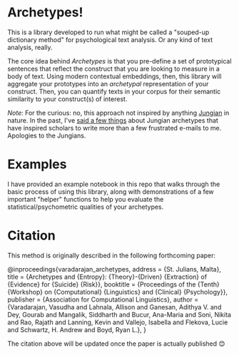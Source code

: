 # Archetypes!

This is a library developed to run what might be called a "souped-up dictionary method" for psychological text analysis. Or any kind of text analysis, really.

The core idea behind *Archetypes* is that you pre-define a set of prototypical sentences that reflect the construct that you are looking to measure in a body of text. Using modern contextual embeddings, then, this library will aggregate your prototypes into an *archetypal* representation of your construct. Then, you can quantify texts in your corpus for their semantic similarity to your construct(s) of interest.

*Note*: For the curious: no, this approach not inspired by anything [Jungian](https://en.wikipedia.org/wiki/Jungian_archetypes) in nature. In the past, I've [said a few things](https://www.tandfonline.com/doi/full/10.1080/1047840X.2019.1633122) about Jungian archetypes that have inspired scholars to write more than a few frustrated e-mails to me. Apologies to the Jungians.

# Examples

I have provided an example notebook in this repo that walks through the basic process of using this library, along with demonstrations of a few important "helper" functions to help you evaluate the statistical/psychometric qualities of your archetypes.


# Citation

This method is originally described in the following forthcoming paper:

@inproceedings{varadarajan_archetypes,
	address = {St. Julians, Malta},
	title = {Archetypes and {Entropy}: {Theory}-{Driven} {Extraction} of {Evidence} for {Suicide} {Risk}},
	booktitle = {Proceedings of the {Tenth} {Workshop} on {Computational} {Linguistics} and {Clinical} {Psychology}},
	publisher = {Association for Computational Linguistics},
	author = {Varadarajan, Vasudha and Lahnala, Allison and Ganesan, Adithya V. and Dey, Gourab and Mangalik, Siddharth and Bucur, Ana-Maria and Soni, Nikita and Rao, Rajath and Lanning, Kevin and Vallejo, Isabella and Flekova, Lucie and Schwartz, H. Andrew and Boyd, Ryan L.},
}

The citation above will be updated once the paper is actually published 😊